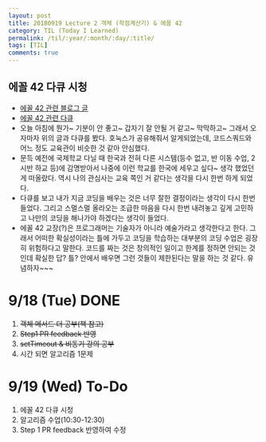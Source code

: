 ```yaml
---
layout: post
title: 20180919 Lecture 2 객체 (학점계산기) & 에꼴 42
category: TIL (Today I Learned)
permalink: /til/:year/:month/:day/:title/
tags: [TIL]
comments: true
---
```


## 에꼴 42 다큐 시청 
- [에꼴 42 관련 블로그 글](https://codesquad-members.slack.com/archives/C74H525U4/p1537195609000100)
- [에꼴 42 관련 다큐](https://www.youtube.com/watch?v=fkaAk-GIxLY)
- 오늘 아침에 뭔가~ 기분이 안 좋고~ 갑자기 잘 안될 거 같고~ 막막하고~ 그래서 오자마자 위의 글과 다큐를 봤다. 호눅스가 공유해줘서 알게되었는데, 코드스쿼드와 어느 정도 교육관이 비슷한 것 같아 안심했다. 
- 문득 예전에 국제학교 다닐 때 한국과 전혀 다른 시스템(등수 없고, 반 이동 수업, 2시반 하교 등)에 감명받아서 나중에 이런 학교를 한국에 세우고 싶다~ 생각 했었던 게 떠올랐다. 역시 나의 관심사는 교육 쪽인 거 같다는 생각을 다시 한번 하게 되었다.
- 다큐를 보고 내가 지금 코딩을 배우는 것은 너무 잘한 결정이라는 생각이 다시 한번 들었다. 그리고 스멀스멀 올라오는 조급한 마음을 다시 한번 내려놓고 깊게 고민하고 나만의 코딩을 해나가야 하겠다는 생각이 들었다. 
- 에꼴 42 교장(?)은 프로그래머는 기술자가 아니라 예술가라고 생각한다고 한다. 그래서 어떠한 확실성이라는 틀에 가두고 코딩을 학습하는 대부분의 코딩 수업은 굉장히 위험하다고 말한다. 코드를 짜는 것은 창의적인 일이고 한계를 정하면 안되는 것인데 확실한 답? 틀? 안에서 배우면 그런 것들이 제한된다는 말을 하는 것 같다. 유념하자~~~ 

# 9/18 (Tue) DONE
1. ~~객체 메서드 더 공부(책 참고)~~
2. ~~Step1 PR feedback 반영~~
3. ~~setTimeout & 비동기 강의 공부~~
4. 시간 되면 알고리즘 1문제 

# 9/19 (Wed) To-Do
1. 에꼴 42 다큐 시청
2. 알고리즘 수업(10:30-12:30) 
3. Step 1 PR feedback 반영하여 수정
